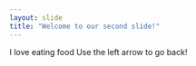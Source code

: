 ```yaml
---
layout: slide
title: "Welcome to our second slide!"
---
```

I love eating food
Use the left arrow to go back!
